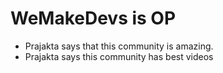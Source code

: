 # WeMakeDevs is OP

- Prajakta says that this community is amazing.
- Prajakta says this community has best videos
